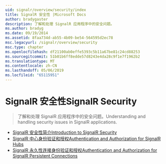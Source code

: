 ```yaml
---
uid: signalr/overview/security/index
title: SignalR 安全性 |Microsoft Docs
author: bradygaster
description: 了解和处理 SignalR 应用程序中的安全问题。
ms.author: bradyg
ms.date: 09/19/2014
ms.assetid: 8faa734d-ab55-4b09-be54-564595d2ec78
msc.legacyurl: /signalr/overview/security
msc.type: chapter
ms.openlocfilehash: df21100ab0effe5393c5b11a67be81c24cd88253
ms.sourcegitcommit: 51b01b6ff8edde57d8243e4da28c9f1e7f1962b2
ms.translationtype: MT
ms.contentlocale: zh-CN
ms.lasthandoff: 05/06/2019
ms.locfileid: "65115951"
---
```

# <a name="signalr-security"></a><span data-ttu-id="09b7b-103">SignalR 安全性</span><span class="sxs-lookup"><span data-stu-id="09b7b-103">SignalR Security</span></span>

> <span data-ttu-id="09b7b-104">了解和处理 SignalR 应用程序中的安全问题。</span><span class="sxs-lookup"><span data-stu-id="09b7b-104">Understanding and handling security issues in SignalR applications.</span></span>

- [<span data-ttu-id="09b7b-105">SignalR 安全性简介</span><span class="sxs-lookup"><span data-stu-id="09b7b-105">Introduction to SignalR Security</span></span>](introduction-to-security.md)
- [<span data-ttu-id="09b7b-106">SignalR 中心身份验证和授权</span><span class="sxs-lookup"><span data-stu-id="09b7b-106">Authentication and Authorization for SignalR Hubs</span></span>](hub-authorization.md)
- [<span data-ttu-id="09b7b-107">SignalR 永久性连接身份验证和授权</span><span class="sxs-lookup"><span data-stu-id="09b7b-107">Authentication and Authorization for SignalR Persistent Connections</span></span>](persistent-connection-authorization.md)
